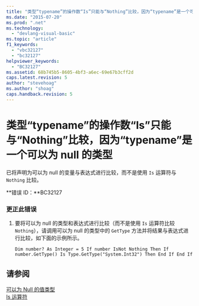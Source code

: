```yaml
---
title: "类型“typename”的操作数“Is”只能与“Nothing”比较，因为“typename”是一个可以为 null 的类型 | Microsoft Docs"
ms.date: "2015-07-20"
ms.prod: ".net"
ms.technology: 
  - "devlang-visual-basic"
ms.topic: "article"
f1_keywords: 
  - "vbc32127"
  - "bc32127"
helpviewer_keywords: 
  - "BC32127"
ms.assetid: 68b745b5-8605-4bf3-a6ec-69e67b3cff2d
caps.latest.revision: 5
author: "stevehoag"
ms.author: "shoag"
caps.handback.revision: 5
---
```

# 类型“typename”的操作数“Is”只能与“Nothing”比较，因为“typename”是一个可以为 null 的类型
已将声明为可以为 null 的变量与表达式进行比较，而不是使用 `Is` 运算符与 `Nothing` 比较。  
  
 **错误 ID：**BC32127  
  
### 更正此错误  
  
1.  要将可以为 null 的类型和表达式进行比较（而不是使用 `Is` 运算符比较 `Nothing`），请调用可以为 null 的类型中的 `GetType` 方法并将结果与表达式进行比较，如下面的示例所示。  
  
    ```vb#  
    Dim number? As Integer = 5 If number IsNot Nothing Then If number.GetType() Is Type.GetType("System.Int32") Then End If End If  
    ```  
  
## 请参阅  
 [可以为 Null 的值类型](../../visual-basic/programming-guide/language-features/data-types/nullable-value-types.md)   
 [Is 运算符](../../visual-basic/language-reference/operators/is-operator.md)